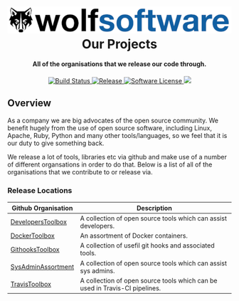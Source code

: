 <h1 align="center">
        <br>
        <a href="https://github.com/WolfSoftware">
                <img src="https://github.com/WolfSoftware/branding/blob/master/images/general/banners/64/black-and-white.png?raw=true" alt="Wolf Software Banner" />
        </a>
        <br>
        Our Projects
        <br>
</h1>

<h4 align="center">All of the organisations that we release our code through.</h4>

<p align="center">
        <a href="https://travis-ci.com/WolfSoftware/our-projects">
                <img src="https://img.shields.io/travis/com/WolfSoftware/our-projects/master?style=for-the-badge&logo=travis" alt="Build Status">
        </a>
        <a href="https://github.com/WolfSoftware/our-projects/releases/latest">
                <img src="https://img.shields.io/github/release/WolfSoftware/our-projects?color=blue&style=for-the-badge&logo=github&label=Latest%20Release" alt="Release">
        </a>
        <a href="LICENSE.md">
                <img src="https://img.shields.io/badge/license-MIT-blue?style=for-the-badge" alt="Software License">
        </a>
        <a href="https://www.ruby-lang.org/en/">
                <img src="https://img.shields.io/badge/developed%20in-ruby-blue?logo=ruby&logoColor=white&style=for-the-badge" />
        </a>
</p>

<h2>Overview</h2>

As a company we are big advocates of the open source community. We benefit hugely from the use of open source software, including Linux, Apache, Ruby, Python and many other tools/languages, so we feel that it is our duty to give something back.

We release a lot of tools, libraries etc via github and make use of a number of different organsations in order to do that. Below is a list of all of the organisations that we contribute to or release via.

<h3>Release Locations</h3>


| Github Organisation | Description |
| ------------------- | ----------- |
| [DevelopersToolbox](https://github.com/DevelopersToolbox) | A collection of open source tools which can assist developers. |
| [DockerToolbox](https://github.com/DockerToolbox) | An assortment of Docker containers. |
| [GithooksToolbox](https://github.com/GithooksToolbox) | A collection of usefil git hooks and associated tools. |
| [SysAdminAssortment](https://github.com/SysAdminAssortment) | A collection of open source tools which can assist sys admins. |
| [TravisToolbox](https://github.com/TravisToolbox) | A collection of open source tools which can be used in Travis-CI pipelines. |
